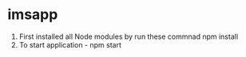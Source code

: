 # imsapp

1. First installed all Node modules by run these commnad
npm install
2. To start application - npm start
